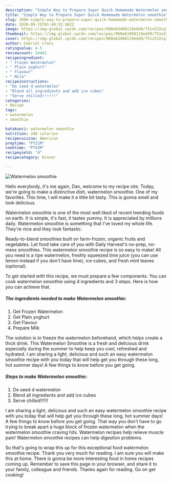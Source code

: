 ```yaml
---
description: "Simple Way to Prepare Super Quick Homemade Watermelon smoothie"
title: "Simple Way to Prepare Super Quick Homemade Watermelon smoothie"
slug: 2696-simple-way-to-prepare-super-quick-homemade-watermelon-smoothie
date: 2020-09-15T01:40:33.902Z
image: https://img-global.cpcdn.com/recipes/960a63488119edd9/751x532cq70/watermelon-smoothie-recipe-main-photo.jpg
thumbnail: https://img-global.cpcdn.com/recipes/960a63488119edd9/751x532cq70/watermelon-smoothie-recipe-main-photo.jpg
cover: https://img-global.cpcdn.com/recipes/960a63488119edd9/751x532cq70/watermelon-smoothie-recipe-main-photo.jpg
author: Gabriel Cross
ratingvalue: 4.5
reviewcount: 24461
recipeingredient:
- " Frozen Watermelon"
- " Plain yoghurt"
- " Flavour"
- " Milk"
recipeinstructions:
- "De seed d watermelon"
- "Blend all ingredients and add ice cubes"
- "Serve chilled!!!!!!"
categories:
- Recipe
tags:
- watermelon
- smoothie

katakunci: watermelon smoothie 
nutrition: 288 calories
recipecuisine: American
preptime: "PT21M"
cooktime: "PT43M"
recipeyield: "4"
recipecategory: Dinner

---
```



![Watermelon smoothie](https://img-global.cpcdn.com/recipes/960a63488119edd9/751x532cq70/watermelon-smoothie-recipe-main-photo.jpg)

Hello everybody, it's me again, Dan, welcome to my recipe site. Today, we're going to make a distinctive dish, watermelon smoothie. One of my favorites. This time, I will make it a little bit tasty. This is gonna smell and look delicious.

Watermelon smoothie is one of the most well liked of recent trending foods on earth. It is simple, it's fast, it tastes yummy. It is appreciated by millions daily. Watermelon smoothie is something that I've loved my whole life. They're nice and they look fantastic.

Ready-to-blend smoothies built on farm-frozen, organic fruits and vegetables. Let food take care of you with Daily Harvest&#39;s no-prep, no-mess smoothies. This watermelon smoothie recipe is so easy to make! All you need is a ripe watermelon, freshly squeezed lime juice (you can use lemon instead if you don&#39;t have lime), ice cubes, and fresh mint leaves (optional).


To get started with this recipe, we must prepare a few components. You can cook watermelon smoothie using 4 ingredients and 3 steps. Here is how you can achieve that.

<!--inarticleads1-->

##### The ingredients needed to make Watermelon smoothie:

1. Get  Frozen Watermelon
1. Get  Plain yoghurt
1. Get  Flavour
1. Prepare  Milk


The solution is to freeze the watermelon beforehand, which helps create a thick drink. This Watermelon Smoothie is a fresh and delicious drink especially during the summer to help keep you cool, refreshed and hydrated. I am sharing a light, delicious and such an easy watermelon smoothie recipe with you today that will help get you through these long, hot summer days! A few things to know before you get going. 

<!--inarticleads2-->

##### Steps to make Watermelon smoothie:

1. De seed d watermelon
1. Blend all ingredients and add ice cubes
1. Serve chilled!!!!!!


I am sharing a light, delicious and such an easy watermelon smoothie recipe with you today that will help get you through these long, hot summer days! A few things to know before you get going. That way you don&#39;t have to go trying to break apart a huge block of frozen watermelon when the watermelon smoothie craving hits. Watermelon recipes help relieve muscle pain! Watermelon smoothie recipes can help digestion problems. 

So that's going to wrap this up for this exceptional food watermelon smoothie recipe. Thank you very much for reading. I am sure you will make this at home. There is gonna be more interesting food in home recipes coming up. Remember to save this page in your browser, and share it to your family, colleague and friends. Thanks again for reading. Go on get cooking!
